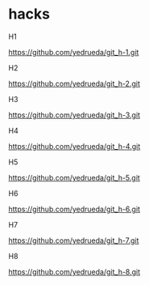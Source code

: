 # hacks

H1

https://github.com/yedrueda/git_h-1.git

H2

https://github.com/yedrueda/git_h-2.git

H3

https://github.com/yedrueda/git_h-3.git

H4

https://github.com/yedrueda/git_h-4.git

H5

https://github.com/yedrueda/git_h-5.git

H6

https://github.com/yedrueda/git_h-6.git

H7

https://github.com/yedrueda/git_h-7.git

H8

https://github.com/yedrueda/git_h-8.git
